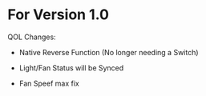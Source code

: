 # For Version 1.0

QOL Changes:

- Native Reverse Function (No longer needing a Switch)

- Light/Fan Status will be Synced

- Fan Speef max fix
